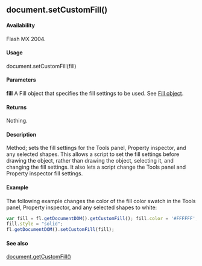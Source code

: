 ## document.setCustomFill()

#### Availability

Flash MX 2004.

#### Usage

document.setCustomFill(fill)

#### Parameters

**fill** A Fill object that specifies the fill settings to be used. See [Fill object](../Fill_object/fill_summary.md).

#### Returns

Nothing.

#### Description

Method; sets the fill settings for the Tools panel, Property inspector, and any selected shapes. This allows a script to set the fill settings before drawing the object, rather than drawing the object, selecting it, and changing the fill settings. It also lets a script change the Tools panel and Property inspector fill settings.

#### Example

The following example changes the color of the fill color swatch in the Tools panel, Property inspector, and any selected shapes to white:

```javascript
var fill = fl.getDocumentDOM().getCustomFill(); fill.color = '#FFFFFF';
fill.style = "solid"; 
fl.getDocumentDOM().setCustomFill(fill);

```
#### See also

[document.getCustomFill()](../Document_object/docume74.md)
